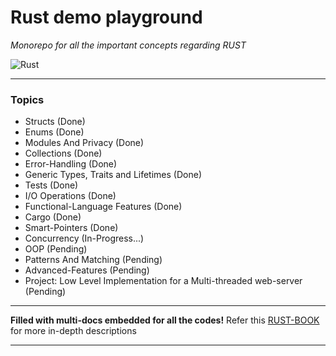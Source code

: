 # Rust demo playground

_Monorepo for all the important concepts regarding RUST_

![Rust](https://img.shields.io/badge/-Rust-333333?style=for-the-badge&logo=rust&logoColor=61dbfb)

---

### **Topics**

- Structs (Done)
- Enums (Done)
- Modules And Privacy (Done)
- Collections (Done)
- Error-Handling (Done)
- Generic Types, Traits and Lifetimes (Done)
- Tests (Done)
- I/O Operations (Done)
- Functional-Language Features (Done)
- Cargo (Done)
- Smart-Pointers (Done)
- Concurrency (In-Progress...)
- OOP (Pending)
- Patterns And Matching (Pending)
- Advanced-Features (Pending)
- Project: Low Level Implementation for a Multi-threaded web-server (Pending)

---

**Filled with multi-docs embedded for all the codes!**
Refer this [RUST-BOOK](https://doc.rust-lang.org/book/) for more in-depth descriptions

---
